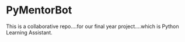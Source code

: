# PyMentorBot
This is a collaborative repo....for our final year project....which is Python Learning Assistant.
